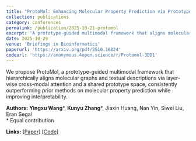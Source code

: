 ```yaml
---
title: "ProtoMol: Enhancing Molecular Property Prediction via Prototype-Guided Multimodal Learning"
collection: publications
category: conferences
permalink: /publication/2025-10-21-protomol
excerpt: 'A prototype-guided multimodal framework that aligns molecular graphs and textual descriptions via layer-wise cross-modal attention and a shared prototype space, improving property prediction and interpretability.'
date: 2025-10-29
venue: 'Briefings in Bioinformatics'
paperurl: 'https://arxiv.org/pdf/2510.16824'
codeurl: 'https://anonymous.4open.science/r/Protomol-3DD1'
---
```


We propose ProtoMol, a prototype-guided multimodal framework that hierarchically aligns molecular graphs and textual descriptions via layer-wise cross-modal attention and a shared prototype space, consistently outperforming prior methods on molecular property prediction while improving interpretability.

**Authors:** **Yingxu Wang**\*, **Kunyu Zhang**\*, Jiaxin Huang, Nan Yin, Siwei Liu, Eran Segal  
\* Equal contribution

**Links:** [[Paper]](https://arxiv.org/pdf/2510.16824) [[Code]](https://github.com/zky04/Protomol)
